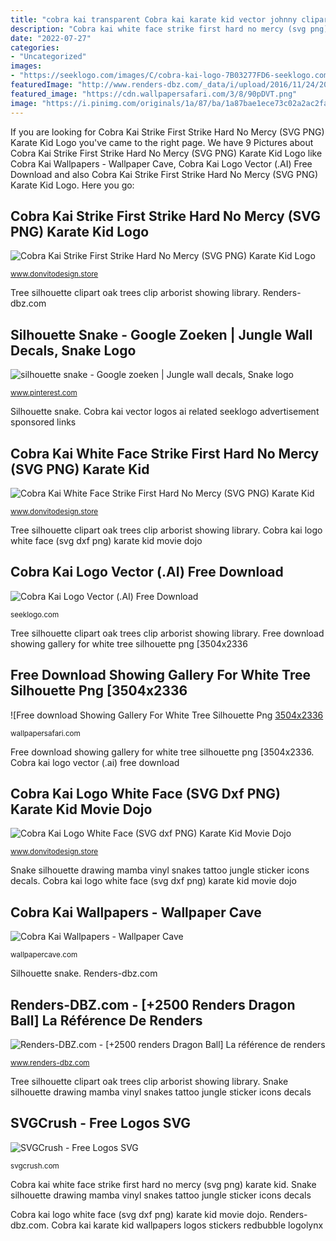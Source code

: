 ```yaml
---
title: "cobra kai transparent Cobra kai karate kid vector johnny clipart dxf dojo svg face movie cricut lawrence silhouette cut file shirt diy"
description: "Cobra kai white face strike first hard no mercy (svg png) karate kid"
date: "2022-07-27"
categories:
- "Uncategorized"
images:
- "https://seeklogo.com/images/C/cobra-kai-logo-7B03277FD6-seeklogo.com.png"
featuredImage: "http://www.renders-dbz.com/_data/i/upload/2016/11/24/20161124021618-dda8406c-me.png"
featured_image: "https://cdn.wallpapersafari.com/3/8/90pDVT.png"
image: "https://i.pinimg.com/originals/1a/87/ba/1a87bae1ece73c02a2ac2fa106d863c3.png"
---
```


If you are looking for Cobra Kai Strike First Strike Hard No Mercy (SVG PNG) Karate Kid Logo you've came to the right page. We have 9 Pictures about Cobra Kai Strike First Strike Hard No Mercy (SVG PNG) Karate Kid Logo like Cobra Kai Wallpapers - Wallpaper Cave, Cobra Kai Logo Vector (.AI) Free Download and also Cobra Kai Strike First Strike Hard No Mercy (SVG PNG) Karate Kid Logo. Here you go:

## Cobra Kai Strike First Strike Hard No Mercy (SVG PNG) Karate Kid Logo

![Cobra Kai Strike First Strike Hard No Mercy (SVG PNG) Karate Kid Logo](https://www.donvitodesign.store/wp-content/uploads/2020/09/Imagen-Karate-Kid-Logo-Cobra-Kai-wall-300x169.jpg "Cobra dojo")

<small>www.donvitodesign.store</small>

Tree silhouette clipart oak trees clip arborist showing library. Renders-dbz.com

## Silhouette Snake - Google Zoeken | Jungle Wall Decals, Snake Logo

![silhouette snake - Google zoeken | Jungle wall decals, Snake logo](https://i.pinimg.com/originals/1a/87/ba/1a87bae1ece73c02a2ac2fa106d863c3.png "Free download showing gallery for white tree silhouette png [3504x2336")

<small>www.pinterest.com</small>

Silhouette snake. Cobra kai vector logos ai related seeklogo advertisement sponsored links

## Cobra Kai White Face Strike First Hard No Mercy (SVG PNG) Karate Kid

![Cobra Kai White Face Strike First Hard No Mercy (SVG PNG) Karate Kid](https://www.donvitodesign.store/wp-content/uploads/2020/09/Imagen-Karate-Kid-Cobra-Kai-Logo-Strike-v5-610x452.jpg "Renders-dbz.com")

<small>www.donvitodesign.store</small>

Tree silhouette clipart oak trees clip arborist showing library. Cobra kai logo white face (svg dxf png) karate kid movie dojo

## Cobra Kai Logo Vector (.AI) Free Download

![Cobra Kai Logo Vector (.AI) Free Download](https://seeklogo.com/images/C/cobra-kai-logo-7B03277FD6-seeklogo.com.png "Snake silhouette drawing mamba vinyl snakes tattoo jungle sticker icons decals")

<small>seeklogo.com</small>

Tree silhouette clipart oak trees clip arborist showing library. Free download showing gallery for white tree silhouette png [3504x2336

## Free Download Showing Gallery For White Tree Silhouette Png [3504x2336

![Free download Showing Gallery For White Tree Silhouette Png [3504x2336](https://cdn.wallpapersafari.com/3/8/90pDVT.png "Cobra kai vector logos ai related seeklogo advertisement sponsored links")

<small>wallpapersafari.com</small>

Free download showing gallery for white tree silhouette png [3504x2336. Cobra kai logo vector (.ai) free download

## Cobra Kai Logo White Face (SVG Dxf PNG) Karate Kid Movie Dojo

![Cobra Kai Logo White Face (SVG dxf PNG) Karate Kid Movie Dojo](https://www.donvitodesign.store/wp-content/uploads/2020/09/Imagen-Karate-Kid-Logo-Cobra-Kai-v2-Mug.jpg "Tree silhouette clipart oak trees clip arborist showing library")

<small>www.donvitodesign.store</small>

Snake silhouette drawing mamba vinyl snakes tattoo jungle sticker icons decals. Cobra kai logo white face (svg dxf png) karate kid movie dojo

## Cobra Kai Wallpapers - Wallpaper Cave

![Cobra Kai Wallpapers - Wallpaper Cave](https://wallpapercave.com/wp/wp3089498.png "Snake silhouette drawing mamba vinyl snakes tattoo jungle sticker icons decals")

<small>wallpapercave.com</small>

Silhouette snake. Renders-dbz.com

## Renders-DBZ.com - [+2500 Renders Dragon Ball] La Référence De Renders

![Renders-DBZ.com - [+2500 renders Dragon Ball] La référence de renders](http://www.renders-dbz.com/_data/i/upload/2016/11/24/20161124021618-dda8406c-me.png "Renders-dbz.com")

<small>www.renders-dbz.com</small>

Tree silhouette clipart oak trees clip arborist showing library. Snake silhouette drawing mamba vinyl snakes tattoo jungle sticker icons decals

## SVGCrush - Free Logos SVG

![SVGCrush - Free Logos SVG](http://svgcrush.com/categories/logos/images/cobra-kai-002.png "Cobra kai logo vector (.ai) free download")

<small>svgcrush.com</small>

Cobra kai white face strike first hard no mercy (svg png) karate kid. Snake silhouette drawing mamba vinyl snakes tattoo jungle sticker icons decals

Cobra kai logo white face (svg dxf png) karate kid movie dojo. Renders-dbz.com. Cobra kai karate kid wallpapers logos stickers redbubble logolynx
